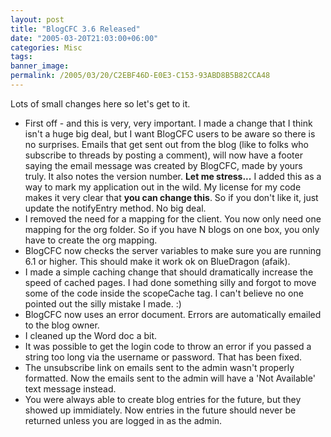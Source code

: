 ```yaml
---
layout: post
title: "BlogCFC 3.6 Released"
date: "2005-03-20T21:03:00+06:00"
categories: Misc 
tags: 
banner_image: 
permalink: /2005/03/20/C2EBF46D-E0E3-C153-93ABD8B5B82CCA48
---
```


Lots of small changes here so let's get to it. 

<ul>
<li>First off - and this is very, very important. I made a change that I think isn't a huge big deal, but I want BlogCFC users to be aware so there is no surprises. Emails that get sent out from the blog (like to folks who subscribe to threads by posting a comment), will now have a footer saying the email message was created by BlogCFC, made by yours truly.  It also notes the version number. <b>Let me stress...</b> I added this as a way to mark my application out in the wild. My license for my code makes it very clear that <b>you can change this</b>. So if you don't like it, just update the notifyEntry method. No big deal. 
<li>I removed the need for a mapping for the client. You now only need one mapping for the org folder. So if you have N blogs on one box, you only have to create the org mapping.
<li>BlogCFC now checks the server variables to make sure you are running 6.1 or higher. This should make it work ok on BlueDragon (afaik). 
<li>I made a simple caching change that should dramatically increase the speed of cached pages. I had done something silly and forgot to move some of the code inside the scopeCache tag. I can't believe no one pointed out the silly mistake I made. :)
<li>BlogCFC now uses an error document. Errors are automatically emailed to the blog owner.
<li>I cleaned up the Word doc a bit.
<li>It was possible to get the login code to throw an error if you passed a string too long via the username or password. That has been fixed.
<li>The unsubscribe link on emails sent to the admin wasn't properly formatted. Now the emails sent to the admin will have a 'Not Available' text message instead.
<li>You were always able to create blog entries for the future, but they showed up immidiately. Now entries in the future should never be returned unless you are logged in as the admin.
</ul>